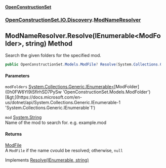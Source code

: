 #### [OpenConstructionSet](index 'index')
### [OpenConstructionSet.IO.Discovery](index#OpenConstructionSet_IO_Discovery 'OpenConstructionSet.IO.Discovery').[ModNameResolver](xvEgYqo1OTNhvugSHWg4lg 'OpenConstructionSet.IO.Discovery.ModNameResolver')
## ModNameResolver.Resolve(IEnumerable&lt;ModFolder&gt;, string) Method
Search the given folders for the specified mod.  
```csharp
public OpenConstructionSet.Models.ModFile? Resolve(System.Collections.Generic.IEnumerable<OpenConstructionSet.Models.ModFolder> modFolders, string mod);
```
#### Parameters
<a name='OpenConstructionSet_IO_Discovery_ModNameResolver_Resolve(System_Collections_Generic_IEnumerable_OpenConstructionSet_Models_ModFolder__string)_modFolders'></a>
`modFolders` [System.Collections.Generic.IEnumerable&lt;](https://docs.microsoft.com/en-us/dotnet/api/System.Collections.Generic.IEnumerable-1 'System.Collections.Generic.IEnumerable`1')[ModFolder](0h0FW6YI9iSflrhSD7PySw 'OpenConstructionSet.Models.ModFolder')[&gt;](https://docs.microsoft.com/en-us/dotnet/api/System.Collections.Generic.IEnumerable-1 'System.Collections.Generic.IEnumerable`1')  
  
<a name='OpenConstructionSet_IO_Discovery_ModNameResolver_Resolve(System_Collections_Generic_IEnumerable_OpenConstructionSet_Models_ModFolder__string)_mod'></a>
`mod` [System.String](https://docs.microsoft.com/en-us/dotnet/api/System.String 'System.String')  
Name of the mod to search for. e.g. example.mod
  
#### Returns
[ModFile](yIT20v2GHuAcdx4EIfntcw 'OpenConstructionSet.Models.ModFile')  
A `ModFile` if the name cvould be resolved; otherwise, `null`

Implements [Resolve(IEnumerable<ModFolder>, string)](8jj_U4AmfqZutCSIyVmG_w 'OpenConstructionSet.IO.Discovery.IModNameResolver.Resolve(System.Collections.Generic.IEnumerable&lt;OpenConstructionSet.Models.ModFolder&gt;, string)')  
